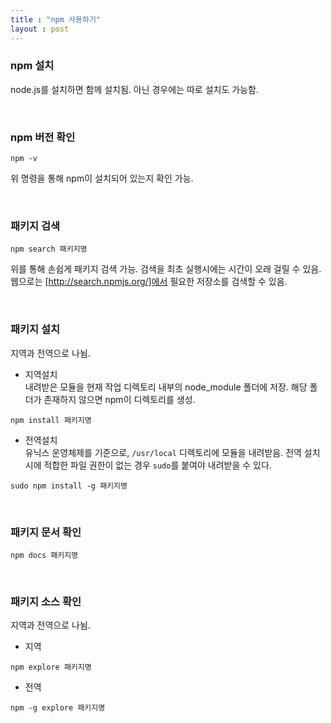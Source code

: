 ```yaml
---
title : "npm 사용하기"
layout : post
---
```



### npm 설치  
node.js를 설치하면 함께 설치됨. 아닌 경우에는 따로 설치도 가능함.  

<br/>

### npm 버전 확인  
```
npm -v
```
위 명령을 통해 npm이 설치되어 있는지 확인 가능.

<br/>

### 패키지 검색  
```
npm search 패키지명
```
위를 통해 손쉽게 패키지 검색 가능. 검색을 최초 실행시에는 시간이 오래 걸릴 수 있음.  
웹으로는 [http://search.npmjs.org/]에서 필요한 저장소를 검색할 수 있음.  

<br/>

### 패키지 설치  
지역과 전역으로 나뉨.    
- 지역설치  
내려받은 모듈을 현재 작업 디렉토리 내부의 node_module 폴더에 저장. 해당 폴더가 존재하지 않으면 npm이 디렉토리를 생성.  
```
npm install 패키지명
```  
- 전역설치    
유닉스 운영체제를 기준으로, `/usr/local` 디렉토리에 모듈을 내려받음. 전역 설치시에 적합한 파일 권한이 없는 경우 `sudo`를 붙여야 내려받을 수 있다.  
```
sudo npm install -g 패키지명
```  

<br/>

### 패키지 문서 확인  
```
npm docs 패키지명
```  

<br/>

### 패키지 소스 확인  
지역과 전역으로 나뉨.  
- 지역
```
npm explore 패키지명
```  
- 전역
```
npm -g explore 패키지명  
```  
